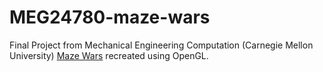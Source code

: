 # MEG24780-maze-wars


Final Project from Mechanical Engineering Computation (Carnegie Mellon University) 
[Maze Wars](https://www.crazygames.com/game/tank-trouble-2) recreated using OpenGL.

